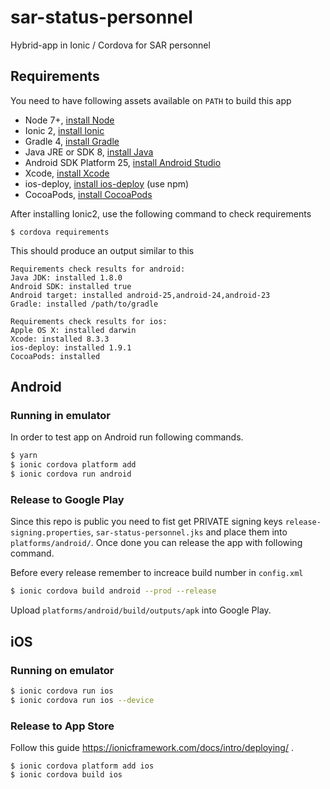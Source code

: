 # sar-status-personnel
Hybrid-app in Ionic / Cordova for SAR personnel

## Requirements


You need to have following assets available on `PATH` to build this app

* Node 7+, [install Node](https://nodejs.org/en/)
* Ionic 2, [install Ionic](https://ionicframework.com/docs/intro/installation/)
* Gradle 4, [install Gradle](https://gradle.org/install/)
* Java JRE or SDK 8, [install Java](https://java.com/en/download/) 
* Android SDK Platform 25, [install Android Studio](https://developer.android.com/studio/index.html)
* Xcode, [install Xcode](https://developer.apple.com/xcode/)
* ios-deploy, [install ios-deploy](https://www.npmjs.com/browse/keyword/ios-deploy) (use npm)
* CocoaPods, [install CocoaPods](https://guides.cocoapods.org/using/getting-started.html)


After installing Ionic2, use the following command to check requirements

```
$ cordova requirements
```

This should produce an output similar to this
```
Requirements check results for android:
Java JDK: installed 1.8.0
Android SDK: installed true
Android target: installed android-25,android-24,android-23
Gradle: installed /path/to/gradle

Requirements check results for ios:
Apple OS X: installed darwin
Xcode: installed 8.3.3
ios-deploy: installed 1.9.1
CocoaPods: installed

```  
 
## Android

### Running in emulator

In order to test app on Android run following commands.
```sh
$ yarn
$ ionic cordova platform add
$ ionic cordova run android
```

### Release to Google Play

Since this repo is public you need to fist get PRIVATE signing keys `release-signing.properties`,
`sar-status-personnel.jks` and place them into `platforms/android/`.
Once done you can release the app with following command.

Before every release remember to increace build number in `config.xml`

```sh
$ ionic cordova build android --prod --release
```

Upload `platforms/android/build/outputs/apk` into Google Play.

## iOS

### Running on emulator

```sh
$ ionic cordova run ios
$ ionic cordova run ios --device
```

### Release to App Store

Follow this guide https://ionicframework.com/docs/intro/deploying/ .
```
$ ionic cordova platform add ios
$ ionic cordova build ios
 ```
